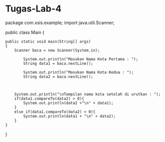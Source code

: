 # Tugas-Lab-4
package com.xsis.example;
import java.util.Scanner;

public class Main
{

    public static void main(String[] args)
    {
        Scanner baca = new Scanner(System.in);

            System.out.println("Masukan Nama Kota Pertama : ");
            String data1 = baca.nextLine();

            System.out.println("Masukan Nama Kota Kedua : ");
            String data2 = baca.nextLine();



        System.out.println("\nTampilan nama kota setelah di urutkan : ");
        if(data1.compareTo(data2) > 0){
            System.out.println(data2 +"\n" + data1);
        }
        else if(data1.compareTo(data2) < 0){
            System.out.println(data1 + "\n" + data2);
        }
    }
}
